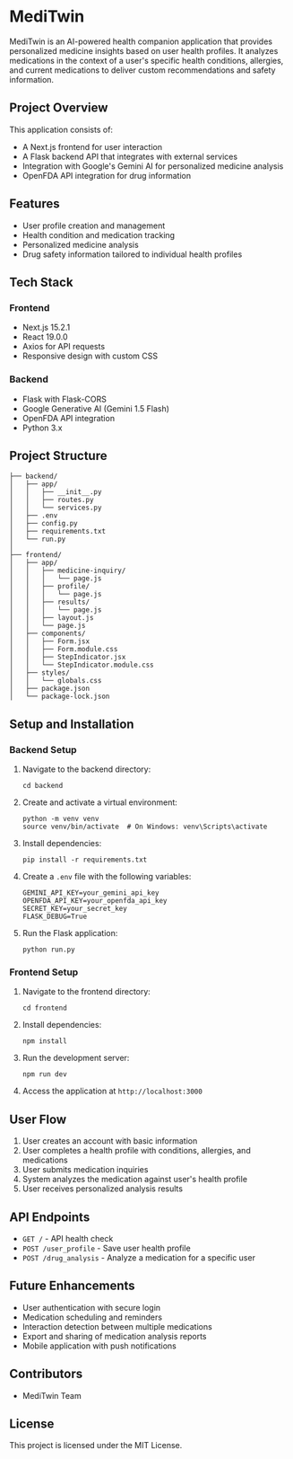 # MediTwin

MediTwin is an AI-powered health companion application that provides personalized medicine insights based on user health profiles. It analyzes medications in the context of a user's specific health conditions, allergies, and current medications to deliver custom recommendations and safety information.

## Project Overview

This application consists of:
- A Next.js frontend for user interaction
- A Flask backend API that integrates with external services
- Integration with Google's Gemini AI for personalized medicine analysis
- OpenFDA API integration for drug information

## Features

- User profile creation and management
- Health condition and medication tracking
- Personalized medicine analysis
- Drug safety information tailored to individual health profiles

## Tech Stack

### Frontend
- Next.js 15.2.1
- React 19.0.0
- Axios for API requests
- Responsive design with custom CSS

### Backend
- Flask with Flask-CORS
- Google Generative AI (Gemini 1.5 Flash)
- OpenFDA API integration
- Python 3.x

## Project Structure

```
├── backend/
│   ├── app/
│   │   ├── __init__.py
│   │   ├── routes.py
│   │   └── services.py
│   ├── .env
│   ├── config.py
│   ├── requirements.txt
│   └── run.py
│
├── frontend/
│   ├── app/
│   │   ├── medicine-inquiry/
│   │   │   └── page.js
│   │   ├── profile/
│   │   │   └── page.js
│   │   ├── results/
│   │   │   └── page.js
│   │   ├── layout.js
│   │   └── page.js
│   ├── components/
│   │   ├── Form.jsx
│   │   ├── Form.module.css
│   │   ├── StepIndicator.jsx
│   │   └── StepIndicator.module.css
│   ├── styles/
│   │   └── globals.css
│   ├── package.json
│   └── package-lock.json
```

## Setup and Installation

### Backend Setup

1. Navigate to the backend directory:
   ```
   cd backend
   ```

2. Create and activate a virtual environment:
   ```
   python -m venv venv
   source venv/bin/activate  # On Windows: venv\Scripts\activate
   ```

3. Install dependencies:
   ```
   pip install -r requirements.txt
   ```

4. Create a `.env` file with the following variables:
   ```
   GEMINI_API_KEY=your_gemini_api_key
   OPENFDA_API_KEY=your_openfda_api_key
   SECRET_KEY=your_secret_key
   FLASK_DEBUG=True
   ```

5. Run the Flask application:
   ```
   python run.py
   ```

### Frontend Setup

1. Navigate to the frontend directory:
   ```
   cd frontend
   ```

2. Install dependencies:
   ```
   npm install
   ```

3. Run the development server:
   ```
   npm run dev
   ```

4. Access the application at `http://localhost:3000`

## User Flow

1. User creates an account with basic information
2. User completes a health profile with conditions, allergies, and medications
3. User submits medication inquiries
4. System analyzes the medication against user's health profile
5. User receives personalized analysis results

## API Endpoints

- `GET /` - API health check
- `POST /user_profile` - Save user health profile
- `POST /drug_analysis` - Analyze a medication for a specific user

## Future Enhancements

- User authentication with secure login
- Medication scheduling and reminders
- Interaction detection between multiple medications
- Export and sharing of medication analysis reports
- Mobile application with push notifications

## Contributors

- MediTwin Team

## License

This project is licensed under the MIT License.
